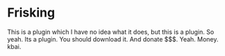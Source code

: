 Frisking
========
This is a plugin which I have no idea what it does, but this is a plugin. So yeah. Its a plugin. You should download it. And donate $$$. Yeah. Money. kbai.